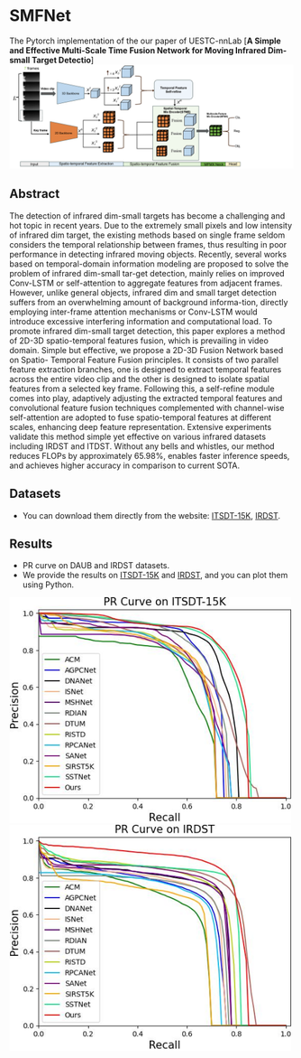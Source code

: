 # SMFNet
The Pytorch implementation of the our paper of UESTC-nnLab [**A Simple and Effective Multi-Scale Time Fusion Network for Moving Infrared Dim-small Target Detectio**]
![outline](./readme/method.png)

## Abstract
The detection of infrared dim-small targets has become a challenging and hot topic in recent years. Due to the
extremely small pixels and low intensity of infrared dim target, the existing methods based on single frame seldom considers
the temporal relationship between frames, thus resulting in poor performance in detecting infrared moving objects. Recently,
several works based on temporal-domain information modeling are proposed to solve the problem of infrared dim-small tar-get detection, mainly relies on improved Conv-LSTM or self-attention to aggregate features from adjacent frames. However, unlike general objects, infrared dim and small target detection suffers from an overwhelming amount of background informa-tion, directly employing inter-frame attention mechanisms or Conv-LSTM would introduce excessive interfering information
and computational load. To promote infrared dim-small target detection, this paper explores a method of 2D-3D spatio-temporal
features fusion, which is prevailing in video domain. Simple but effective, we propose a 2D-3D Fusion Network based on Spatio-
Temporal Feature Fusion principles. It consists of two parallel feature extraction branches, one is designed to extract temporal
features across the entire video clip and the other is designed to isolate spatial features from a selected key frame. Following
this, a self-refine module comes into play, adaptively adjusting the extracted temporal features and convolutional feature fusion techniques complemented with channel-wise self-attention are adopted to fuse spatio-temporal features at different scales, enhancing deep feature representation. Extensive experiments validate this method simple yet effective on various infrared datasets including IRDST and ITDST. Without any bells and whistles, our method reduces FLOPs by approximately 65.98\%,
enables faster inference speeds, and achieves higher accuracy in comparison to current SOTA.
## Datasets
- You can download them directly from the website: [ITSDT-15K](https://www.scidb.cn/en/detail?dataSetId=de971a1898774dc5921b68793817916e&dataSetType=journal), [IRDST](https://xzbai.buaa.edu.cn/datasets.html).
## Results

- PR curve on DAUB and IRDST datasets.
- We provide the results on [ITSDT-15K](./readme/ITDST_results) and [IRDST](./readme/IRDST_results), and you can plot them using Python.

<img src="/readme/ITSDT_PR.jpg" width="500px">
<img src="/readme/IRDST_PR.jpg" width="500px">